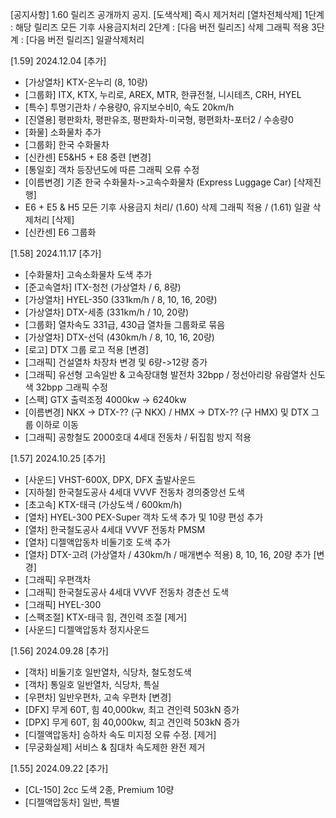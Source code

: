 [공지사항] 1.60 릴리즈 공개까지 공지.
[도색삭제] 즉시 제거처리
[열차전체삭제]
1단계 : 해당 릴리즈 모든 기후 사용금지처리
2단계 : [다음 버전 릴리즈] 삭제 그래픽 적용
3단계 : [다음 버전 릴리즈] 일괄삭제처리

[1.59] 2024.12.04
[추가]
- [가상열차] KTX-온누리 (8, 10량)
- [그룹화] ITX, KTX, 누리로, AREX, MTR, 한큐전철, 니시테츠, CRH, HYEL
- [특수] 투명기관차 / 수용량0, 유지보수비0, 속도 20km/h
- [진열용] 평판화차, 평판유조, 평판화차-미국형, 평편화차-포터2 / 수송량0
- [화물] 소화물차 추가
- [그룹화] 한국 수화물차
- [신칸센] E5&H5 + E8 중련
[변경]
- [통일호] 객차 등장년도에 따른 그래픽 오류 수정
- [이름변경] 기존 한국 수화물차->고속수화물차 (Express Luggage Car)
[삭제진행]
- E6 + E5 & H5 모든 기후 사용금지 처리/ (1.60) 삭제 그래픽 적용 / (1.61) 일괄 삭제처리
[삭제]
- [신칸센] E6 그룹화

[1.58] 2024.11.17
[추가]
- [수화물차] 고속소화물차 도색 추가
- [준고속열차] ITX-청천 (가상열차 / 6, 8량)
- [가상열차] HYEL-350 (331km/h / 8, 10, 16, 20량)
- [가상열차] DTX-세종 (331km/h / 10, 20량)
- [그룹화] 열차속도 331급, 430급 열차들 그룹화로 묶음
- [가상열차] DTX-선덕 (430km/h / 8, 10, 16, 20량)
- [로고] DTX 그룹 로고 적용
[변경]
- [그래픽] 건설열차 차장차 변경 및 6량->12량 증가
- [그래픽] 유선형 고속일반 & 고속장대형 발전차 32bpp / 정선아리랑 유람열차 신도색 32bpp 그래픽 수정
- [스팩] GTX 출력조정 4000kw -> 6240kw
- [이름변경] NKX -> DTX-?? (구 NKX) / HMX -> DTX-?? (구 HMX) 및 DTX 그룹 이하로 이동
- [그래픽] 공항철도 2000호대 4세대 전동차 / 뒤집힘 방지 적용

[1.57] 2024.10.25
[추가]
- [사운드] VHST-600X, DPX, DFX 출발사운드
- [지하철] 한국철도공사 4세대 VVVF 전동차 경의중앙선 도색
- [초고속] KTX-태극 (가상도색 / 600km/h)
- [열차] HYEL-300 PEX-Super 객차 도색 추가 및 10량 편성 추가
- [열차] 한국철도공사 4세대 VVVF 전동차 PMSM
- [열차] 디젤액압동차 비둘기호 도색 추가
- [열차] DTX-고려 (가상열차 / 430km/h / 매개변수 적용) 8, 10, 16, 20량 추가
[변경]
- [그래픽] 우편객차
- [그래픽] 한국철도공사 4세대 VVVF 전동차 경춘선 도색
- [그래픽] HYEL-300
- [스팩조절] KTX-태극 힘, 견인력 조절
[제거]
- [사운드] 디젤액압동차 정지사운드

[1.56] 2024.09.28
[추가]
- [객차] 비둘기호 일반열차, 식당차, 철도청도색
- [객차] 통일호 일반열차, 식당차, 특실
- [우편차] 일반우편차, 고속 우편차
[변경]
- [DFX] 무게 60T, 힘 40,000kw, 최고 견인력 503kN 증가
- [DPX] 무게 60T, 힘 40,000kw, 최고 견인력 503kN 증가
- [디젤액압동차] 승하차 속도 미지정 오류 수정.
[제거]
- [무궁화실제] 서비스 & 침대차 속도제한 완전 제거

[1.55] 2024.09.22
[추가]
- [CL-150] 2cc 도색 2종, Premium 10량
- [디젤액압동차] 일반, 특별
